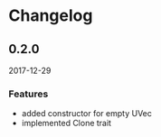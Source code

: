 # Changelog

## 0.2.0
2017-12-29
### Features
- added constructor for empty UVec
- implemented Clone trait
